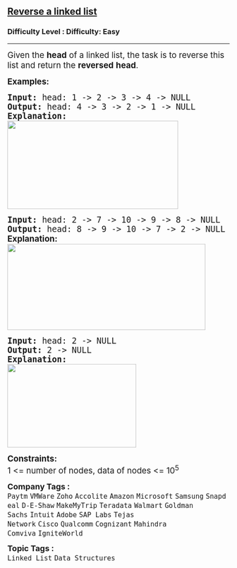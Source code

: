 <h2><a href="https://www.geeksforgeeks.org/problems/reverse-a-linked-list/1">Reverse a linked list</a></h2><h3>Difficulty Level : Difficulty: Easy</h3><hr><div class="problems_problem_content__Xm_eO" style="user-select: auto;"><p style="user-select: auto;"><span style="font-size: 14pt; user-select: auto;">Given the <strong style="user-select: auto;">head</strong> of a linked list, the task is to reverse this list and return the <strong style="user-select: auto;">reversed</strong> <strong style="user-select: auto;">head</strong>.</span></p>
<p style="user-select: auto;"><span style="font-size: 14pt; user-select: auto;"><strong style="user-select: auto;">Examples:</strong></span></p>
<pre style="user-select: auto;"><span style="font-size: 14pt; user-select: auto;"><strong style="user-select: auto;">Input: </strong>head: 1 -&gt; 2 -&gt; 3 -&gt; 4 -&gt; NULL
<strong style="user-select: auto;">Output: </strong>head: 4 -&gt; 3 -&gt; 2 -&gt; 1 -&gt; NULL<strong style="user-select: auto;">
Explanation:<br style="user-select: auto;"></strong><img src="https://media.geeksforgeeks.org/img-practice/prod/addEditProblem/700005/Web/Other/blobid0_1736947674.png" alt="" width="387" height="200" style="user-select: auto;"></span></pre>
<pre style="user-select: auto;"><span style="font-size: 14pt; user-select: auto;"><strong style="user-select: auto;">Input: </strong>head: 2 -&gt; 7 -&gt; 10 -&gt; 9 -&gt; 8 -&gt; NULL
<strong style="user-select: auto;">Output: </strong>head: 8 -&gt; 9 -&gt; 10 -&gt; 7 -&gt; 2 -&gt; NULL</span><br style="user-select: auto;"><span style="font-size: 14pt; user-select: auto;"><strong style="font-family: -apple-system, BlinkMacSystemFont, &quot;Segoe UI&quot;, Roboto, Oxygen, Ubuntu, Cantarell, &quot;Open Sans&quot;, &quot;Helvetica Neue&quot;, sans-serif; user-select: auto;">Explanation:<br style="user-select: auto;"></strong><img src="https://media.geeksforgeeks.org/img-practice/prod/addEditProblem/700005/Web/Other/blobid1_1736947674.png" alt="" width="449" height="195" style="user-select: auto;"></span></pre>
<pre style="user-select: auto;"><span style="font-size: 14pt; user-select: auto;"><strong style="user-select: auto;">Input:</strong> head: 2 -&gt; NULL
<strong style="user-select: auto;">Output: </strong>2 -&gt; NULL<strong style="user-select: auto;">
Explanation:<br style="user-select: auto;"></strong><img src="https://media.geeksforgeeks.org/img-practice/prod/addEditProblem/700005/Web/Other/blobid2_1736947674.png" alt="" width="292" height="189" style="user-select: auto;">
</span></pre>
<p style="user-select: auto;"><span style="font-size: 14pt; user-select: auto;"><strong style="user-select: auto;">Constraints:</strong><br style="user-select: auto;">1 &lt;= number of nodes, data of nodes &lt;= 10<sup style="user-select: auto;">5</sup></span></p></div><p><span style=font-size:18px><strong>Company Tags : </strong><br><code>Paytm</code>&nbsp;<code>VMWare</code>&nbsp;<code>Zoho</code>&nbsp;<code>Accolite</code>&nbsp;<code>Amazon</code>&nbsp;<code>Microsoft</code>&nbsp;<code>Samsung</code>&nbsp;<code>Snapdeal</code>&nbsp;<code>D-E-Shaw</code>&nbsp;<code>MakeMyTrip</code>&nbsp;<code>Teradata</code>&nbsp;<code>Walmart</code>&nbsp;<code>Goldman Sachs</code>&nbsp;<code>Intuit</code>&nbsp;<code>Adobe</code>&nbsp;<code>SAP Labs</code>&nbsp;<code>Tejas Network</code>&nbsp;<code>Cisco</code>&nbsp;<code>Qualcomm</code>&nbsp;<code>Cognizant</code>&nbsp;<code>Mahindra Comviva</code>&nbsp;<code>IgniteWorld</code>&nbsp;<br><p><span style=font-size:18px><strong>Topic Tags : </strong><br><code>Linked List</code>&nbsp;<code>Data Structures</code>&nbsp;